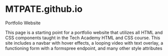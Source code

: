# MTPATE.github.io

Portfolio Website 


This page is a starting point for a portfolio website that utilizes all HTML and CSS components taught in the Tech Academy HTML and CSS course. This site includes a navbar with hover effects, a looping video with text overlay, a functioning form with a formspree endpoint, and many other style attributes
